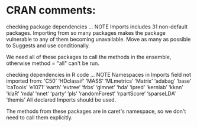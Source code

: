 # CRAN comments:

checking package dependencies ... NOTE
Imports includes 31 non-default packages.
Importing from so many packages makes the package vulnerable to any of
them becoming unavailable.  Move as many as possible to Suggests and
use conditionally.

We need all of these packages to call the methods in the ensemble, otherwise method = "all" can't be run.

checking dependencies in R code ... NOTE
Namespaces in Imports field not imported from:
‘C50’ ‘HDclassif’ ‘MASS’ ‘MLmetrics’ ‘Matrix’ ‘adabag’ ‘base’
‘caTools’ ‘e1071’ ‘earth’ ‘evtree’ ‘frbs’ ‘glmnet’ ‘hda’ ‘ipred’
‘kernlab’ ‘kknn’ ‘klaR’ ‘mda’ ‘nnet’ ‘party’ ‘pls’ ‘randomForest’
‘rpartScore’ ‘sparseLDA’ ‘themis’
All declared Imports should be used.

The methods from these packages are in caret's namespace, so we don't need to call them explicitly.

